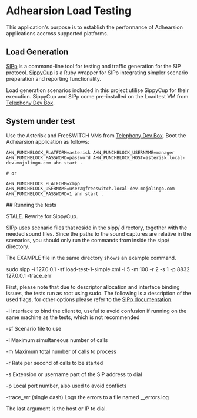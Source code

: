 # Adhearsion Load Testing

This application's purpose is to establish the performance of Adhearsion applications accross supported platforms.

## Load Generation

[SIPp](http://sipp.sourceforge.net/) is a command-line tool for testing and traffic generation for the SIP protocol. [SippyCup](http://mojolingo.github.io/sippy_cup) is a Ruby wrapper for SIPp integrating simpler scenario preparation and reporting functionality.

Load generation scenarios included in this project utilise SippyCup for their execution. SippyCup and SIPp come pre-installed on the Loadtest VM from [Telephony Dev Box](http://mojolingo.github.io/Telephony-Dev-Box).

## System under test

Use the Asterisk and FreeSWITCH VMs from [Telephony Dev Box](http://mojolingo.github.io/Telephony-Dev-Box). Boot the Adhearsion application as follows:

```
AHN_PUNCHBLOCK_PLATFORM=asterisk AHN_PUNCHBLOCK_USERNAME=manager AHN_PUNCHBLOCK_PASSWORD=password AHN_PUNCHBLOCK_HOST=asterisk.local-dev.mojolingo.com ahn start .

# or

AHN_PUNCHBLOCK_PLATFORM=xmpp AHN_PUNCHBLOCK_USERNAME=usera@freeswitch.local-dev.mojolingo.com AHN_PUNCHBLOCK_PASSWORD=1 ahn start .
```

## Running the tests

STALE. Rewrite for SippyCup.

SIPp uses scenario files that reside in the sipp/ directory, together with the needed sound files.
Since the paths to the sound captures are relative in the scenarios, you should only run the commands from inside the sipp/ directory.

The EXAMPLE file in the same directory shows an example command.

sudo sipp -i 127.0.0.1 -sf load-test-1-simple.xml -l 5 -m 100 -r 2 -s 1 -p 8832 127.0.0.1 -trace_err

First, please note that due to descriptor allocation and interface binding issues, the tests run as root using sudo.
The following is a description of the used flags, for other options please refer to the [SIPp documentation](http://sipp.sourceforge.net/doc/reference.html#Online+help+%28-h%29).

-i Interface to bind the client to, useful to avoid confusion if running on the same machine as the tests, which is not recommended

-sf Scenario file to use

-l Maximum simultaneous number of calls

-m Maximum total number of calls to process

-r Rate per second of calls to be started

-s Extension or username part of the SIP address to dial

-p Local port number, also used to avoid conflicts

-trace_err (single dash) Logs the errors to a file named <scenario file name>_<pid>_errors.log

The last argument is the host or IP to dial.
